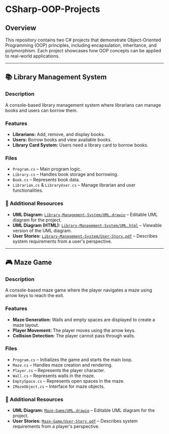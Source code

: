 # CSharp-OOP-Projects

## Overview
This repository contains two C# projects that demonstrate Object-Oriented Programming (OOP) principles, including encapsulation, inheritance, and polymorphism. Each project showcases how OOP concepts can be applied to real-world applications.

---

## 📚 Library Management System
### Description
A console-based library management system where librarians can manage books and users can borrow them.

### Features
- **Librarians:** Add, remove, and display books.
- **Users:** Borrow books and view available books.
- **Library Card System:** Users need a library card to borrow books.

### Files
- `Program.cs` – Main program logic.
- `Library.cs` – Handles book storage and borrowing.
- `Book.cs` – Represents book data.
- `Librarian.cs` & `LibraryUser.cs` – Manage librarian and user functionalities.

### 📌 Additional Resources
- **UML Diagram:** [`Library-Management-System/UML.drawio`](Library-Management-System/UML.drawio) – Editable UML diagram for the project.
- **UML Diagram (HTML):** [`Library-Management-System/UML.html`](Library-Management-System/UML.html) – Viewable version of the UML diagram.
- **User Stories:** [`Library-Management-System/User-Story.pdf`](Library-Management-System/User-Story.pdf) – Describes system requirements from a user's perspective.

---

## 🎮 Maze Game
### Description
A console-based maze game where the player navigates a maze using arrow keys to reach the exit.

### Features
- **Maze Generation:** Walls and empty spaces are displayed to create a maze layout.
- **Player Movement:** The player moves using the arrow keys.
- **Collision Detection:** The player cannot pass through walls.

### Files
- `Program.cs` – Initializes the game and starts the main loop.
- `Maze.cs` – Handles maze creation and rendering.
- `Player.cs` – Represents the player character.
- `Wall.cs` – Represents walls in the maze.
- `EmptySpace.cs` – Represents open spaces in the maze.
- `IMazeObject.cs` – Interface for maze objects.

### 📌 Additional Resources
- **UML Diagram:** [`Maze-Game/UML.drawio`](Maze-Game/UML.drawio) – Editable UML diagram for the project.
- **User Stories:** [`Maze-Game/User-Story.pdf`](Maze-Game/User-Story.pdf) – Describes system requirements from a player's perspective.
